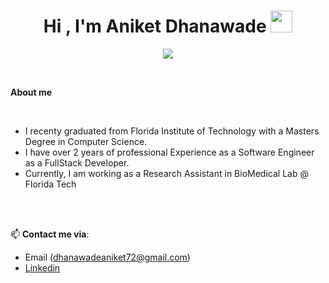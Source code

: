 
<h1 align="center"><b>Hi , I'm Aniket Dhanawade </b><img src="https://media.giphy.com/media/hvRJCLFzcasrR4ia7z/giphy.gif" width="35"></h1>

<p align="center">
  <a href="https://github.com/DenverCoder1/readme-typing-svg"><img src="https://readme-typing-svg.herokuapp.com?font=Time+New+Roman&color=cyan&size=25&center=true&vCenter=true&width=600&height=100&lines=Software+Engineer+&hearts;++;FullStack+Development,;Computer+Science,;Data+Science+/+Machine+Learning,;Active+Learner/+Problem+Solver,;Love+to+learn+new+stuffs..<3"></a>
</p>
 
<br>



	
**About me**

<br>

- I recenty graduated from Florida Institute of Technology with a Masters Degree in Computer Science.
- I have over 2 years of professional Experience as a Software Engineer as a FullStack Developer.
- Currently, I am working as a Research Assistant in BioMedical Lab @ Florida Tech

<br><br>

📫 **Contact me via**:
- Email (dhanawadeaniket72@gmail.com)
- [Linkedin](https://www.linkedin.com/in/dhanawadeaniket/)
